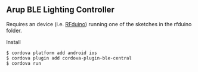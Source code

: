 ## Arup BLE Lighting Controller

Requires an device (i.e. [RFduino](http://rfudino.com)) running one of the sketches in the rfduino folder.

Install

    $ cordova platform add android ios
    $ cordova plugin add cordova-plugin-ble-central
    $ cordova run
